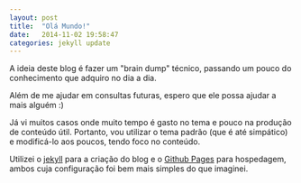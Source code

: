 ```yaml
---
layout: post
title:  "Olá Mundo!"
date:   2014-11-02 19:58:47
categories: jekyll update
---
```

A ideia deste blog é fazer um "brain dump" técnico, passando um pouco do conhecimento que adquiro no dia a dia.

Além de me ajudar em consultas futuras, espero que ele possa ajudar a mais alguém :)

Já vi muitos casos onde muito tempo é gasto no tema e pouco na produção de conteúdo útil. Portanto, vou utilizar o tema padrão (que é até simpático) e modificá-lo aos poucos, tendo foco no conteúdo.

Utilizei o [jekyll][jekyll] para a criação do blog e o [Github Pages][github-pages] para hospedagem, ambos cuja configuração foi bem mais simples do que imaginei.

[jekyll]: http://jekyllrb.com/
[github-pages]: https://pages.github.com/
